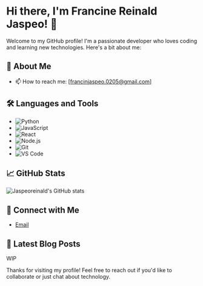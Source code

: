 # Hi there, I'm Francine Reinald Jaspeo! 👋

Welcome to my GitHub profile! I'm a passionate developer who loves coding and learning new technologies. Here's a bit about me:

## 🚀 About Me
- 📫 How to reach me: [francinjaspeo.0205@gmail.com]

## 🛠️ Languages and Tools
- ![Python](https://img.shields.io/badge/-Python-000?&logo=Python)
- ![JavaScript](https://img.shields.io/badge/-JavaScript-000?&logo=JavaScript)
- ![React](https://img.shields.io/badge/-React-000?&logo=React)
- ![Node.js](https://img.shields.io/badge/-Node.js-000?&logo=Node.js)
- ![Git](https://img.shields.io/badge/-Git-000?&logo=Git)
- ![VS Code](https://img.shields.io/badge/-VS%20Code-000?&logo=Visual%20Studio%20Code)

## 📈 GitHub Stats
![Jaspeoreinald's GitHub stats](https://github-readme-stats.vercel.app/api?username=jaspeoreinald&show_icons=true&theme=radical)

## 🔗 Connect with Me
- [Email](mailto:francinjaspeo.0205@gmail.com)

## 📝 Latest Blog Posts
<!-- BLOG-POST-LIST:START -->
WIP
<!-- BLOG-POST-LIST:END -->

<!-- You can use a GitHub Action to automatically update your blog posts -->

Thanks for visiting my profile! Feel free to reach out if you'd like to collaborate or just chat about technology.
